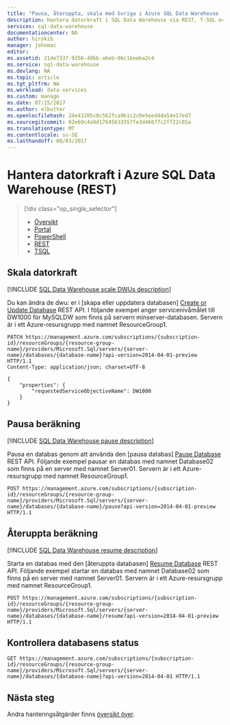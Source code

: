 ```yaml
---
title: "Pausa, återuppta, skala med övriga i Azure SQL Data Warehouse | Microsoft Docs"
description: Hantera datorkraft i SQL Data Warehouse via REST, T-SQL och PowerShell.
services: sql-data-warehouse
documentationcenter: NA
author: hirokib
manager: johnmac
editor: 
ms.assetid: 21de7337-9356-49bb-a6eb-06c1beeba2c4
ms.service: sql-data-warehouse
ms.devlang: NA
ms.topic: article
ms.tgt_pltfrm: NA
ms.workload: data-services
ms.custom: manage
ms.date: 07/25/2017
ms.author: elbutter
ms.openlocfilehash: 24e43205c0c562fca9b1c2c0e5eed4da54e17ed7
ms.sourcegitcommit: 02e69c4a9d17645633357fe3d46677c2ff22c85a
ms.translationtype: MT
ms.contentlocale: sv-SE
ms.lasthandoff: 08/03/2017
---
```

# <a name="manage-compute-power-in-azure-sql-data-warehouse-rest"></a>Hantera datorkraft i Azure SQL Data Warehouse (REST)
> [!div class="op_single_selector"]
> * [Översikt](sql-data-warehouse-manage-compute-overview.md)
> * [Portal](sql-data-warehouse-manage-compute-portal.md)
> * [PowerShell](sql-data-warehouse-manage-compute-powershell.md)
> * [REST](sql-data-warehouse-manage-compute-rest-api.md)
> * [TSQL](sql-data-warehouse-manage-compute-tsql.md)
>
>

<a name="scale-performance-bk"></a>
<a name="scale-compute-bk"></a>

## <a name="scale-compute-power"></a>Skala datorkraft
[!INCLUDE [SQL Data Warehouse scale DWUs description](../../includes/sql-data-warehouse-scale-dwus-description.md)]

Du kan ändra de dwu: er i [skapa eller uppdatera databasen] [ Create or Update Database] REST API. I följande exempel anger servicenivåmålet till DW1000 för MySQLDW som finns på servern minserver-databasen. Servern är i ett Azure-resursgrupp med namnet ResourceGroup1.

```
PATCH https://management.azure.com/subscriptions/{subscription-id}/resourceGroups/{resource-group-name}/providers/Microsoft.Sql/servers/{server-name}/databases/{database-name}?api-version=2014-04-01-preview HTTP/1.1
Content-Type: application/json; charset=UTF-8

{
    "properties": {
        "requestedServiceObjectiveName": DW1000
    }
}
```

<a name="pause-compute-bk"></a>

## <a name="pause-compute"></a>Pausa beräkning
[!INCLUDE [SQL Data Warehouse pause description](../../includes/sql-data-warehouse-pause-description.md)]

Pausa en databas genom att använda den [pausa databas] [ Pause Database] REST API. Följande exempel pausar en databas med namnet Database02 som finns på en server med namnet Server01. Servern är i ett Azure-resursgrupp med namnet ResourceGroup1.

```
POST https://management.azure.com/subscriptions/{subscription-id}/resourceGroups/{resource-group-name}/providers/Microsoft.Sql/servers/{server-name}/databases/{database-name}/pause?api-version=2014-04-01-preview HTTP/1.1
```

<a name="resume-compute-bk"></a>

## <a name="resume-compute"></a>Återuppta beräkning
[!INCLUDE [SQL Data Warehouse resume description](../../includes/sql-data-warehouse-resume-description.md)]

Starta en databas med den [återuppta databasen] [ Resume Database] REST API. Följande exempel startar en databas med namnet Database02 som finns på en server med namnet Server01. Servern är i ett Azure-resursgrupp med namnet ResourceGroup1. 

```
POST https://management.azure.com/subscriptions/{subscription-id}/resourceGroups/{resource-group-name}/providers/Microsoft.Sql/servers/{server-name}/databases/{database-name}/resume?api-version=2014-04-01-preview HTTP/1.1
```

## <a name="check-database-state"></a>Kontrollera databasens status

```
GET https://management.azure.com/subscriptions/{subscription-id}/resourceGroups/{resource-group-name}/providers/Microsoft.Sql/servers/{server-name}/databases/{database-name}?api-version=2014-04-01 HTTP/1.1
```

<a name="next-steps-bk"></a>

## <a name="next-steps"></a>Nästa steg
Andra hanteringsåtgärder finns [översikt över][Management overview].

<!--Image references-->

<!--Article references-->
[Management overview]: ./sql-data-warehouse-overview-manage.md
[Manage compute overview]: ./sql-data-warehouse-manage-compute-overview.md

<!--MSDN references-->
[Pause Database]: https://msdn.microsoft.com/library/azure/mt718817.aspx
[Resume Database]: https://msdn.microsoft.com/library/azure/mt718820.aspx
[Create or Update Database]: https://msdn.microsoft.com/library/azure/mt163685.aspx

<!--Other Web references-->

[Azure portal]: http://portal.azure.com/

